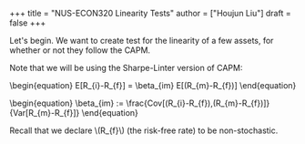 +++
title = "NUS-ECON320 Linearity Tests"
author = ["Houjun Liu"]
draft = false
+++

Let's begin. We want to create test for the linearity of a few assets, for whether or not they follow the CAPM.

Note that we will be using the Sharpe-Linter version of CAPM:

\begin{equation}
E[R\_{i}-R\_{f}] = \beta\_{im} E[(R\_{m}-R\_{f})]
\end{equation}

\begin{equation}
\beta\_{im} := \frac{Cov[(R\_{i}-R\_{f}),(R\_{m}-R\_{f})]}{Var[R\_{m}-R\_{f}]}
\end{equation}

Recall that we declare \\(R\_{f}\\) (the risk-free rate) to be non-stochastic.